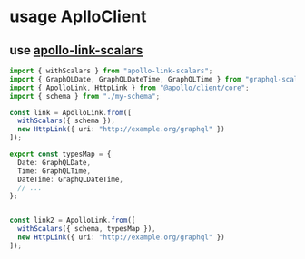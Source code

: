 # usage AplloClient
## use [apollo-link-scalars](https://github.com/eturino/apollo-link-scalars)

```typescript
import { withScalars } from "apollo-link-scalars";
import { GraphQLDate, GraphQLDateTime, GraphQLTime } from "graphql-scalars";
import { ApolloLink, HttpLink } from "@apollo/client/core";
import { schema } from "./my-schema";

const link = ApolloLink.from([
  withScalars({ schema }),
  new HttpLink({ uri: "http://example.org/graphql" })
]);

export const typesMap = {
  Date: GraphQLDate,
  Time: GraphQLTime,
  DateTime: GraphQLDateTime,
  // ...
};


const link2 = ApolloLink.from([
  withScalars({ schema, typesMap }),
  new HttpLink({ uri: "http://example.org/graphql" })
]);
```

